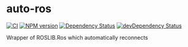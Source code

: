 # auto-ros

[![CI][gh-actions-image]][gh-actions-url] [![NPM version][npm-version-image]][npm-version-url] [![Dependency Status][daviddm-image]][daviddm-url] [![devDependency Status][daviddm-image-dev]][daviddm-url-dev]

Wrapper of ROSLIB.Ros which automatically reconnects

[gh-actions-image]: https://github.com/tue-robotics/auto-ros/actions/workflows/main.yml/badge.svg
[gh-actions-url]: https://github.com/tue-robotics/auto-ros/actions/workflows/main.yml

[npm-version-image]: https://img.shields.io/npm/v/auto-ros.svg
[npm-version-url]: https://www.npmjs.com/package/auto-ros

[daviddm-image]: https://david-dm.org/tue-robotics/auto-ros/status.svg
[daviddm-url]: https://david-dm.org/tue-robotics/auto-ros
[daviddm-image-dev]: https://david-dm.org/tue-robotics/auto-ros/dev-status.svg
[daviddm-url-dev]: https://david-dm.org/tue-robotics/auto-ros?type=dev
